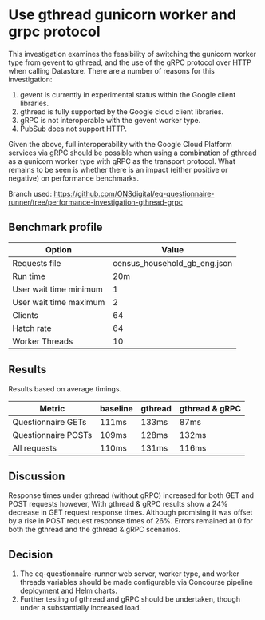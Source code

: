 # Use gthread gunicorn worker and grpc protocol

This investigation examines the feasibility of switching the gunicorn worker type from gevent to gthread, and the use of the gRPC protocol over HTTP when calling Datastore. There are a number of reasons for this investigation:

1. gevent is currently in experimental status within the Google client libraries.
1. gthread is fully supported by the Google cloud client libraries.
1. gRPC is not interoperable with the gevent worker type.
1. PubSub does not support HTTP.

Given the above, full interoperability with the Google Cloud Platform services via gRPC should be possible when using a combination of gthread as a gunicorn worker type with gRPC as the transport protocol. What remains to be seen is whether there is an impact (either positive or negative) on performance benchmarks.

Branch used: https://github.com/ONSdigital/eq-questionnaire-runner/tree/performance-investigation-gthread-grpc

## Benchmark profile

| Option                 | Value                        |
| ---------------------- | ---------------------------- |
| Requests file          | census_household_gb_eng.json |
| Run time               | 20m                          |
| User wait time minimum | 1                            |
| User wait time maximum | 2                            |
| Clients                | 64                           |
| Hatch rate             | 64                           |
| Worker Threads         | 10                           |

## Results

Results based on average timings.

| Metric              | baseline | gthread | gthread & gRPC |
| ------------------- | -------- | ------- | -------------- |
| Questionnaire GETs  | 111ms    | 133ms   | 87ms           |
| Questionnaire POSTs | 109ms    | 128ms   | 132ms          |
| All requests        | 110ms    | 131ms   | 116ms          |

## Discussion

Response times under gthread (without gRPC) increased for both GET and POST requests however, With gthread & gRPC results show a 24% decrease in GET request response times. Although promising it was offset by a rise in POST request response times of 26%. Errors remained at 0 for both the gthread and the gthread & gRPC scenarios.

## Decision

1. The eq-questionnaire-runner web server, worker type, and worker threads variables should be made configurable via Concourse pipeline deployment and Helm charts.
1. Further testing of gthread and gRPC should be undertaken, though under a substantially increased load.
